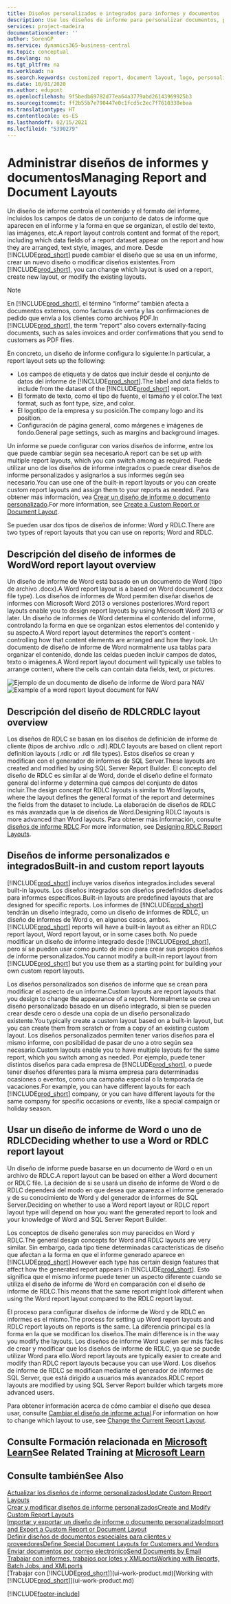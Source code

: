 ```yaml
---
title: Diseños personalizados e integrados para informes y documentos | Documentos de Microsoft
description: Use los diseños de informe para personalizar documentos, por ejemplo, para personalizar la fuente, el logotipo o la configuración de página de los archivos PDF que envía a clientes.
services: project-madeira
documentationcenter: ''
author: SorenGP
ms.service: dynamics365-business-central
ms.topic: conceptual
ms.devlang: na
ms.tgt_pltfrm: na
ms.workload: na
ms.search.keywords: customized report, document layout, logo, personalize
ms.date: 10/01/2020
ms.author: edupont
ms.openlocfilehash: 9f5bedb69782d77ea64a3779abd26143969925b3
ms.sourcegitcommit: ff2b55b7e790447e0c1fcd5c2ec7f7610338ebaa
ms.translationtype: HT
ms.contentlocale: es-ES
ms.lasthandoff: 02/15/2021
ms.locfileid: "5390279"
---
```

# <a name="managing-report-and-document-layouts"></a><span data-ttu-id="e4791-103">Administrar diseños de informes y documentos</span><span class="sxs-lookup"><span data-stu-id="e4791-103">Managing Report and Document Layouts</span></span>
<span data-ttu-id="e4791-104">Un diseño de informe controla el contenido y el formato del informe, incluidos los campos de datos de un conjunto de datos de informe que aparecen en el informe y la forma en que se organizan, el estilo del texto, las imágenes, etc.</span><span class="sxs-lookup"><span data-stu-id="e4791-104">A report layout controls content and format of the report, including which data fields of a report dataset appear on the report and how they are arranged, text style, images, and more.</span></span> <span data-ttu-id="e4791-105">Desde [!INCLUDE[prod_short](includes/prod_short.md)] puede cambiar el diseño que se usa en un informe, crear un nuevo diseño o modificar diseños existentes.</span><span class="sxs-lookup"><span data-stu-id="e4791-105">From [!INCLUDE[prod_short](includes/prod_short.md)], you can change which layout is used on a report, create new layout, or modify the existing layouts.</span></span>

> [!NOTE]  
>   <span data-ttu-id="e4791-106">En [!INCLUDE[prod_short](includes/prod_short.md)], el término “informe” también afecta a documentos externos, como facturas de venta y las confirmaciones de pedido que envía a los clientes como archivos PDF.</span><span class="sxs-lookup"><span data-stu-id="e4791-106">In [!INCLUDE[prod_short](includes/prod_short.md)], the term "report" also covers externally-facing documents, such as sales invoices and order confirmations that you send to customers as PDF files.</span></span>

<span data-ttu-id="e4791-107">En concreto, un diseño de informe configura lo siguiente:</span><span class="sxs-lookup"><span data-stu-id="e4791-107">In particular, a report layout sets up the following:</span></span>

* <span data-ttu-id="e4791-108">Los campos de etiqueta y de datos que incluir desde el conjunto de datos del informe de [!INCLUDE[prod_short](includes/prod_short.md)].</span><span class="sxs-lookup"><span data-stu-id="e4791-108">The label and data fields to include from the dataset of the [!INCLUDE[prod_short](includes/prod_short.md)] report.</span></span>
* <span data-ttu-id="e4791-109">El formato de texto, como el tipo de fuente, el tamaño y el color.</span><span class="sxs-lookup"><span data-stu-id="e4791-109">The text format, such as font type, size, and color.</span></span>
* <span data-ttu-id="e4791-110">El logotipo de la empresa y su posición.</span><span class="sxs-lookup"><span data-stu-id="e4791-110">The company logo and its position.</span></span>
* <span data-ttu-id="e4791-111">Configuración de página general, como márgenes e imágenes de fondo.</span><span class="sxs-lookup"><span data-stu-id="e4791-111">General page settings, such as margins and background images.</span></span>

<span data-ttu-id="e4791-112">Un informe se puede configurar con varios diseños de informe, entre los que puede cambiar según sea necesario.</span><span class="sxs-lookup"><span data-stu-id="e4791-112">A report can be set up with multiple report layouts, which you can switch among as required.</span></span> <span data-ttu-id="e4791-113">Puede utilizar uno de los diseños de informe integrados o puede crear diseños de informe personalizados y asignarlos a sus informes según sea necesario.</span><span class="sxs-lookup"><span data-stu-id="e4791-113">You can use one of the built-in report layouts or you can create custom report layouts and assign them to your reports as needed.</span></span> <span data-ttu-id="e4791-114">Para obtener más información, vea [Crear un diseño de informe o documento personalizado](ui-how-create-custom-report-layout.md).</span><span class="sxs-lookup"><span data-stu-id="e4791-114">For more information, see [Create a Custom Report or Document Layout](ui-how-create-custom-report-layout.md).</span></span>

<span data-ttu-id="e4791-115">Se pueden usar dos tipos de diseños de informe: Word y RDLC.</span><span class="sxs-lookup"><span data-stu-id="e4791-115">There are two types of report layouts that you can use on reports; Word and RDLC.</span></span>

## <a name="word-report-layout-overview"></a><span data-ttu-id="e4791-116">Descripción del diseño de informes de Word</span><span class="sxs-lookup"><span data-stu-id="e4791-116">Word report layout overview</span></span>
<span data-ttu-id="e4791-117">Un diseño de informe de Word está basado en un documento de Word (tipo de archivo .docx).</span><span class="sxs-lookup"><span data-stu-id="e4791-117">A Word report layout is a based on Word document (.docx file type).</span></span> <span data-ttu-id="e4791-118">Los diseños de informes de Word permiten diseñar diseños de informes con Microsoft Word 2013 o versiones posteriores.</span><span class="sxs-lookup"><span data-stu-id="e4791-118">Word report layouts enable you to design report layouts by using Microsoft Word 2013 or later.</span></span> <span data-ttu-id="e4791-119">Un diseño de informes de Word determina el contenido del informe, controlando la forma en que se organizan estos elementos del contenido y su aspecto.</span><span class="sxs-lookup"><span data-stu-id="e4791-119">A Word report layout determines the report's content - controlling how that content elements are arranged and how they look.</span></span> <span data-ttu-id="e4791-120">Un documento de diseño de informe de Word normalmente usa tablas para organizar el contenido, donde las celdas pueden incluir campos de datos, texto o imágenes.</span><span class="sxs-lookup"><span data-stu-id="e4791-120">A Word report layout document will typically use tables to arrange content, where the cells can contain data fields, text, or pictures.</span></span>

 <span data-ttu-id="e4791-121">![Ejemplo de un documento de diseño de informe de Word para NAV](media/nav_wordreportlayout_edit_in_word_example.png "NAV_WordReportLayout_Edit_In_Word_Example")</span><span class="sxs-lookup"><span data-stu-id="e4791-121">![Example of a word report layout document for NAV](media/nav_wordreportlayout_edit_in_word_example.png "NAV_WordReportLayout_Edit_In_Word_Example")</span></span>  

## <a name="rdlc-layout-overview"></a><span data-ttu-id="e4791-122">Descripción del diseño de RDLC</span><span class="sxs-lookup"><span data-stu-id="e4791-122">RDLC layout overview</span></span>
<span data-ttu-id="e4791-123">Los diseños de RDLC se basan en los diseños de definición de informe de cliente (tipos de archivo .rdlc o .rdl).</span><span class="sxs-lookup"><span data-stu-id="e4791-123">RDLC layouts are based on client report definition layouts (.rdlc or .rdl file types).</span></span> <span data-ttu-id="e4791-124">Estos diseños se crean y modifican con el generador de informes de SQL Server.</span><span class="sxs-lookup"><span data-stu-id="e4791-124">These layouts are created and modified by using SQL Server Report Builder.</span></span> <span data-ttu-id="e4791-125">El concepto del diseño de RDLC es similar al de Word, donde el diseño define el formato general del informe y determina qué campos del conjunto de datos incluir.</span><span class="sxs-lookup"><span data-stu-id="e4791-125">The design concept for RDLC layouts is similar to Word layouts, where the layout defines the general format of the report and determines the fields from the dataset to include.</span></span> <span data-ttu-id="e4791-126">La elaboración de diseños de RDLC es más avanzada que la de diseños de Word.</span><span class="sxs-lookup"><span data-stu-id="e4791-126">Designing RDLC layouts is more advanced than Word layouts.</span></span> <span data-ttu-id="e4791-127">Para obtener más información, consulte [diseños de informe RDLC](/dynamics-nav/Designing-RDLC-Report-Layouts).</span><span class="sxs-lookup"><span data-stu-id="e4791-127">For more information, see [Designing RDLC Report Layouts](/dynamics-nav/Designing-RDLC-Report-Layouts).</span></span>

## <a name="built-in-and-custom-report-layouts"></a><span data-ttu-id="e4791-128">Diseños de informe personalizados e integrados</span><span class="sxs-lookup"><span data-stu-id="e4791-128">Built-in and custom report layouts</span></span>
[!INCLUDE[prod_short](includes/prod_short.md)] <span data-ttu-id="e4791-129">incluye varios diseños integrados.</span><span class="sxs-lookup"><span data-stu-id="e4791-129">includes several built-in layouts.</span></span> <span data-ttu-id="e4791-130">Los diseños integrados son diseños predefinidos diseñados para informes específicos.</span><span class="sxs-lookup"><span data-stu-id="e4791-130">Built-in layouts are predefined layouts that are designed for specific reports.</span></span> <span data-ttu-id="e4791-131">Los informes de [!INCLUDE[prod_short](includes/prod_short.md)] tendrán un diseño integrado, como un diseño de informes de RDLC, un diseño de informes de Word o, en algunos casos, ambos.</span><span class="sxs-lookup"><span data-stu-id="e4791-131">[!INCLUDE[prod_short](includes/prod_short.md)] reports will have a built-in layout as either an RDLC report layout, Word report layout, or in some cases both.</span></span> <span data-ttu-id="e4791-132">No puede modificar un diseño de informe integrado desde [!INCLUDE[prod_short](includes/prod_short.md)], pero sí se pueden usar como punto de inicio para crear sus propios diseños de informe personalizados.</span><span class="sxs-lookup"><span data-stu-id="e4791-132">You cannot modify a built-in report layout from [!INCLUDE[prod_short](includes/prod_short.md)] but you use them as a starting point for building your own custom report layouts.</span></span>

<span data-ttu-id="e4791-133">Los diseños personalizados son diseños de informe que se crean para modificar el aspecto de un informe.</span><span class="sxs-lookup"><span data-stu-id="e4791-133">Custom layouts are report layouts that you design to change the appearance of a report.</span></span> <span data-ttu-id="e4791-134">Normalmente se crea un diseño personalizado basado en un diseño integrado, si bien se pueden crear desde cero o desde una copia de un diseño personalizado existente.</span><span class="sxs-lookup"><span data-stu-id="e4791-134">You typically create a custom layout based on a built-in layout, but you can create them from scratch or from a copy of an existing custom layout.</span></span> <span data-ttu-id="e4791-135">Los diseños personalizados permiten tener varios diseños para el mismo informe, con posibilidad de pasar de uno a otro según sea necesario.</span><span class="sxs-lookup"><span data-stu-id="e4791-135">Custom layouts enable you to have multiple layouts for the same report, which you switch among as needed.</span></span> <span data-ttu-id="e4791-136">Por ejemplo, puede tener distintos diseños para cada empresa de [!INCLUDE[prod_short](includes/prod_short.md)], o puede tener diseños diferentes para la misma empresa para determinadas ocasiones o eventos, como una campaña especial o la temporada de vacaciones.</span><span class="sxs-lookup"><span data-stu-id="e4791-136">For example, you can have different layouts for each [!INCLUDE[prod_short](includes/prod_short.md)] company, or you can have different layouts for the same company for specific occasions or events, like a special campaign or holiday season.</span></span>

## <a name="deciding-whether-to-use-a-word-or-rdlc-report-layout"></a><span data-ttu-id="e4791-137">Usar un diseño de informe de Word o uno de RDLC</span><span class="sxs-lookup"><span data-stu-id="e4791-137">Deciding whether to use a Word or RDLC report layout</span></span>
<span data-ttu-id="e4791-138">Un diseño de informe puede basarse en un documento de Word o en un archivo de RDLC.</span><span class="sxs-lookup"><span data-stu-id="e4791-138">A report layout can be based on either a Word document or RDLC file.</span></span> <span data-ttu-id="e4791-139">La decisión de si se usará un diseño de informe de Word o de RDLC dependerá del modo en que desea que aparezca el informe generado y de su conocimiento de Word y del generador de informes de SQL Server.</span><span class="sxs-lookup"><span data-stu-id="e4791-139">Deciding on whether to use a Word report layout or RDLC report layout type will depend on how you want the generated report to look and your knowledge of Word and SQL Server Report Builder.</span></span>

<span data-ttu-id="e4791-140">Los conceptos de diseño generales son muy parecidos en Word y RDLC.</span><span class="sxs-lookup"><span data-stu-id="e4791-140">The general design concepts for Word and RDLC layouts are very similar.</span></span> <span data-ttu-id="e4791-141">Sin embargo, cada tipo tiene determinadas características de diseño que afectan a la forma en que el informe generado aparece en [!INCLUDE[prod_short](includes/prod_short.md)].</span><span class="sxs-lookup"><span data-stu-id="e4791-141">However each type has certain design features that affect how the generated report appears in [!INCLUDE[prod_short](includes/prod_short.md)].</span></span> <span data-ttu-id="e4791-142">Esto significa que el mismo informe puede tener un aspecto diferente cuando se utiliza el diseño de informe de Word en comparación con el diseño de informe de RDLC.</span><span class="sxs-lookup"><span data-stu-id="e4791-142">This means that the same report might look different when using the Word report layout compared to the RDLC report layout.</span></span>

<span data-ttu-id="e4791-143">El proceso para configurar diseños de informe de Word y de RDLC en informes es el mismo.</span><span class="sxs-lookup"><span data-stu-id="e4791-143">The process for setting up Word report layouts and RDLC report layouts on reports is the same.</span></span> <span data-ttu-id="e4791-144">La diferencia principal es la forma en la que se modifican los diseños.</span><span class="sxs-lookup"><span data-stu-id="e4791-144">The main difference is in the way you modify the layouts.</span></span> <span data-ttu-id="e4791-145">Los diseños de informe Word suelen ser más fáciles de crear y modificar que los diseños de informe de RDLC, ya que se puede utilizar Word para ello.</span><span class="sxs-lookup"><span data-stu-id="e4791-145">Word report layouts are typically easier to create and modify than RDLC report layouts because you can use Word.</span></span> <span data-ttu-id="e4791-146">Los diseños de informe de RDLC se modifican mediante el generador de informes de SQL Server, que está dirigido a usuarios más avanzados.</span><span class="sxs-lookup"><span data-stu-id="e4791-146">RDLC report layouts are modified by using SQL Server Report builder which targets more advanced users.</span></span>

<span data-ttu-id="e4791-147">Para obtener información acerca de cómo cambiar el diseño que desea usar, consulte [Cambiar el diseño de informe actual](ui-how-change-layout-currently-used-report.md).</span><span class="sxs-lookup"><span data-stu-id="e4791-147">For information on how to change which layout to use, see [Change the Current Report Layout](ui-how-change-layout-currently-used-report.md).</span></span>

## <a name="see-related-training-at-microsoft-learn"></a><span data-ttu-id="e4791-148">Consulte Formación relacionada en [Microsoft Learn](/learn/modules/change-documents-dynamics-365-business-central/index)</span><span class="sxs-lookup"><span data-stu-id="e4791-148">See Related Training at [Microsoft Learn](/learn/modules/change-documents-dynamics-365-business-central/index)</span></span>

## <a name="see-also"></a><span data-ttu-id="e4791-149">Consulte también</span><span class="sxs-lookup"><span data-stu-id="e4791-149">See Also</span></span>
[<span data-ttu-id="e4791-150">Actualizar los diseños de informe personalizados</span><span class="sxs-lookup"><span data-stu-id="e4791-150">Update Custom Report Layouts</span></span>](ui-update-report-layouts.md)  
[<span data-ttu-id="e4791-151">Crear y modificar diseños de informe personalizados</span><span class="sxs-lookup"><span data-stu-id="e4791-151">Create and Modify Custom Report Layouts</span></span>](ui-how-create-custom-report-layout.md)  
[<span data-ttu-id="e4791-152">Importar y exportar un diseño de informe o documento personalizado</span><span class="sxs-lookup"><span data-stu-id="e4791-152">Import and Export a Custom Report or Document Layout</span></span>](ui-how-import-and-export-report-layout.md)  
[<span data-ttu-id="e4791-153">Definir diseños de documentos especiales para clientes y proveedores</span><span class="sxs-lookup"><span data-stu-id="e4791-153">Define Special Document Layouts for Customers and Vendors</span></span>](ui-define-customer-vendor-document-layouts.md)  
[<span data-ttu-id="e4791-154">Enviar documentos por correo electrónico</span><span class="sxs-lookup"><span data-stu-id="e4791-154">Send Documents by Email</span></span>](ui-how-send-documents-email.md)  
[<span data-ttu-id="e4791-155">Trabajar con informes, trabajos por lotes y XMLports</span><span class="sxs-lookup"><span data-stu-id="e4791-155">Working with Reports, Batch Jobs, and XMLports</span></span>](ui-work-report.md)  
<span data-ttu-id="e4791-156">[Trabajar con [!INCLUDE[prod_short](includes/prod_short.md)]](ui-work-product.md)</span><span class="sxs-lookup"><span data-stu-id="e4791-156">[Working with [!INCLUDE[prod_short](includes/prod_short.md)]](ui-work-product.md)</span></span>  


[!INCLUDE[footer-include](includes/footer-banner.md)]